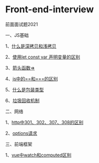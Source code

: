 # Front-end-interview
前面面试题2021

一、JS基础

1、[什么是深拷贝和浅拷贝](https://github.com/nokelong/Front-end-interview/issues/1)

2、[使用let const var 声明变量的区别](https://github.com/nokelong/Front-end-interview/issues/2)

3、[箭头函数=>](https://github.com/nokelong/Front-end-interview/issues/3)

4、[js中的==和===的区别](https://github.com/nokelong/Front-end-interview/issues/4)

5、[什么是包装类型](https://github.com/nokelong/Front-end-interview/issues/9)

6、[垃圾回收机制](https://github.com/nokelong/Front-end-interview/issues/10)



二、网络

1、[http中301、302、307、308的区别](https://github.com/nokelong/Front-end-interview/issues/5)

2、[options请求](https://github.com/nokelong/Front-end-interview/issues/8)



三、前端框架

1、[vue中watch和computed区别](https://github.com/nokelong/Front-end-interview/issues/6)
